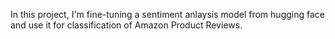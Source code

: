 In this project, I'm fine-tuning a sentiment anlaysis model from hugging face and use it for classification of Amazon Product Reviews.
